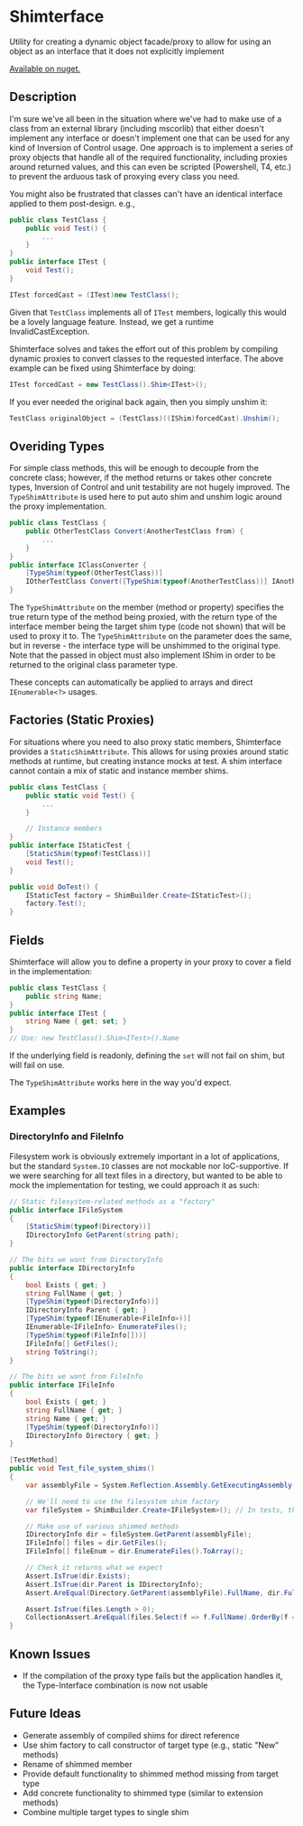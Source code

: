 # Shimterface
Utility for creating a dynamic object facade/proxy to allow for using an object as an interface that it does not explicitly implement

[Available on nuget.](https://www.nuget.org/packages/Shimterface.Standard/)

## Description
I'm sure we've all been in the situation where we've had to make use of a class from an external library (including mscorlib) that either doesn't implement any interface or doesn't implement one that can be used for any kind of Inversion of Control usage.
One approach is to implement a series of proxy objects that handle all of the required functionality, including proxies around returned values, and this can even be scripted (Powershell, T4, etc.) to prevent the arduous task of proxying every class you need.

You might also be frustrated that classes can't have an identical interface applied to them post-design. e.g.,

```C#
public class TestClass {
    public void Test() {
        ...
    }
}
public interface ITest {
    void Test();
}

ITest forcedCast = (ITest)new TestClass();
```

Given that `TestClass` implements all of `ITest` members, logically this would be a lovely language feature. Instead, we get a runtime InvalidCastException.

Shimterface solves and takes the effort out of this problem by compiling dynamic proxies to convert classes to the requested interface.
The above example can be fixed using Shimterface by doing:

```C#
ITest forcedCast = new TestClass().Shim<ITest>();
```

If you ever needed the original back again, then you simply unshim it:

```C#
TestClass originalObject = (TestClass)((IShim)forcedCast).Unshim();
```

## Overiding Types
For simple class methods, this will be enough to decouple from the concrete class; however, if the method returns or takes other concrete types, Inversion of Control and unit testability are not hugely improved.
The `TypeShimAttribute` is used here to put auto shim and unshim logic around the proxy implementation.

```C#
public class TestClass {
    public OtherTestClass Convert(AnotherTestClass from) {
        ...
    }
}
public interface IClassConverter {
    [TypeShim(typeof(OtherTestClass))]
    IOtherTestClass Convert([TypeShim(typeof(AnotherTestClass))] IAnotherTestClass from);
}
```

The `TypeShimAttribute` on the member (method or property) specifies the true return type of the method being proxied, with the return type of the interface member being the target shim type (code not shown) that will be used to proxy it to.
The `TypeShimAttribute` on the parameter does the same, but in reverse - the interface type will be unshimmed to the original type. Note that the passed in object must also implement IShim in order to be returned to the original class parameter type.

These concepts can automatically be applied to arrays and direct `IEnumerable<?>` usages.

## Factories (Static Proxies)
For situations where you need to also proxy static members, Shimterface provides a `StaticShimAttribute`. This allows for using proxies around static methods at runtime, but creating instance mocks at test.
A shim interface cannot contain a mix of static and instance member shims.

```C#
public class TestClass {
	public static void Test() {
		...
	}

	// Instance members
}
public interface IStaticTest {
	[StaticShim(typeof(TestClass))]
	void Test();
}

public void DoTest() {
	IStaticTest factory = ShimBuilder.Create<IStaticTest>();
	factory.Test();
}
```

## Fields
Shimterface will allow you to define a property in your proxy to cover a field in the implementation:
```C#
public class TestClass {
    public string Name;
}
public interface ITest {
    string Name { get; set; }
}
// Use: new TestClass().Shim<ITest>().Name
```

If the underlying field is readonly, defining the `set` will not fail on shim, but will fail on use.

The `TypeShimAttribute` works here in the way you'd expect.

## Examples
### DirectoryInfo and FileInfo
Filesystem work is obviously extremely important in a lot of applications, but the standard `System.IO` classes are not mockable nor IoC-supportive.
If we were searching for all text files in a directory, but wanted to be able to mock the implementation for testing, we could approach it as such:

```C#
// Static filesystem-related methods as a "factory"
public interface IFileSystem
{
	[StaticShim(typeof(Directory))]
	IDirectoryInfo GetParent(string path);
}

// The bits we want from DirectoryInfo
public interface IDirectoryInfo
{
	bool Exists { get; }
	string FullName { get; }
	[TypeShim(typeof(DirectoryInfo))]
	IDirectoryInfo Parent { get; }
	[TypeShim(typeof(IEnumerable<FileInfo>))]
	IEnumerable<IFileInfo> EnumerateFiles();
	[TypeShim(typeof(FileInfo[]))]
	IFileInfo[] GetFiles();
	string ToString();
}

// The bits we want from FileInfo
public interface IFileInfo
{
	bool Exists { get; }
	string FullName { get; }
	string Name { get; }
	[TypeShim(typeof(DirectoryInfo))]
	IDirectoryInfo Directory { get; }
}

[TestMethod]
public void Test_file_system_shims()
{
	var assemblyFile = System.Reflection.Assembly.GetExecutingAssembly().Location;

	// We'll need to use the filesystem shim factory
	var fileSystem = ShimBuilder.Create<IFileSystem>(); // In tests, this will be a mock

	// Make use of various shimmed methods
	IDirectoryInfo dir = fileSystem.GetParent(assemblyFile);
	IFileInfo[] files = dir.GetFiles();
	IFileInfo[] fileEnum = dir.EnumerateFiles().ToArray();

	// Check it returns what we expect
	Assert.IsTrue(dir.Exists);
	Assert.IsTrue(dir.Parent is IDirectoryInfo);
	Assert.AreEqual(Directory.GetParent(assemblyFile).FullName, dir.FullName);

	Assert.IsTrue(files.Length > 0);
	CollectionAssert.AreEqual(files.Select(f => f.FullName).OrderBy(f => f).ToArray(), fileEnum.Select(f => f.FullName).OrderBy(f => f).ToArray());
}
```

## Known Issues
* If the compilation of the proxy type fails but the application handles it, the Type-Interface combination is now not usable

## Future Ideas
* Generate assembly of compiled shims for direct reference
* Use shim factory to call constructor of target type (e.g., static "New" methods)
* Rename of shimmed member
* Provide default functionality to shimmed method missing from target type
* Add concrete functionality to shimmed type (similar to extension methods)
* Combine multiple target types to single shim